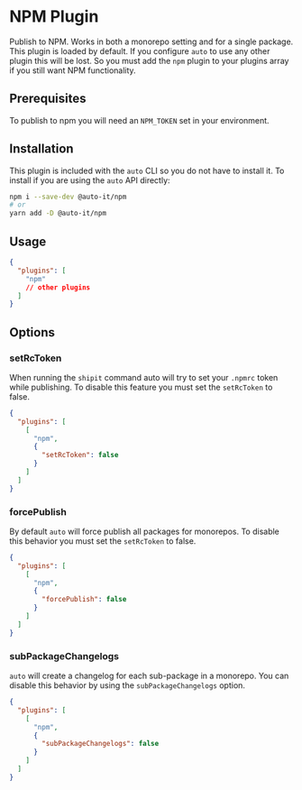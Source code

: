 # NPM Plugin

Publish to NPM. Works in both a monorepo setting and for a single package. This plugin is loaded by default. If you configure `auto` to use any other plugin this will be lost. So you must add the `npm` plugin to your plugins array if you still want NPM functionality.

## Prerequisites

To publish to npm you will need an `NPM_TOKEN` set in your environment.

## Installation

This plugin is included with the `auto` CLI so you do not have to install it. To install if you are using the `auto` API directly:

```sh
npm i --save-dev @auto-it/npm
# or
yarn add -D @auto-it/npm
```

## Usage

```json
{
  "plugins": [
    "npm"
    // other plugins
  ]
}
```

## Options

### setRcToken

When running the `shipit` command auto will try to set your `.npmrc` token while publishing. To disable this feature you must set the `setRcToken` to false.

```json
{
  "plugins": [
    [
      "npm",
      {
        "setRcToken": false
      }
    ]
  ]
}
```

### forcePublish

By default `auto` will force publish all packages for monorepos. To disable this behavior you must set the `setRcToken` to false.

```json
{
  "plugins": [
    [
      "npm",
      {
        "forcePublish": false
      }
    ]
  ]
}
```

### subPackageChangelogs

`auto` will create a changelog for each sub-package in a monorepo.
You can disable this behavior by using the `subPackageChangelogs` option.

```json
{
  "plugins": [
    [
      "npm",
      {
        "subPackageChangelogs": false
      }
    ]
  ]
}
```
